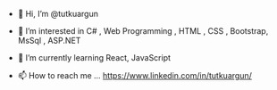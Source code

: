 - 👋 Hi, I’m @tutkuargun
- 👀 I’m interested in C# , Web Programming , HTML , CSS , Bootstrap, MsSql , ASP.NET
- 🌱 I’m currently learning React, JavaScript

- 📫 How to reach me ... https://www.linkedin.com/in/tutkuargun/

<!---
tutkuargun/tutkuargun is a ✨ special ✨ repository because its `README.md` (this file) appears on your GitHub profile.
You can click the Preview link to take a look at your changes.
--->
